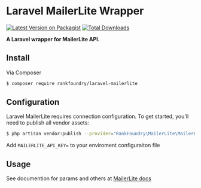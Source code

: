 # Laravel MailerLite Wrapper

[![Latest Version on Packagist](https://img.shields.io/packagist/v/rankfoundry/laravel-mailerlite.svg?style=flat-square)](https://packagist.org/packages/rankfoundry/laravel-mailerlite)
[![Total Downloads](https://img.shields.io/packagist/dt/rankfoundry/laravel-mailerlite.svg?style=flat-square)](https://packagist.org/packages/rankfoundry/laravel-mailerlite)


**A Laravel wrapper for MailerLite API.**

## Install

Via Composer

``` bash
$ composer require rankfoundry/laravel-mailerlite
```


## Configuration

Laravel MailerLite requires connection configuration. To get started, you'll need to publish all vendor assets:

```bash
$ php artisan vendor:publish --provider="RankFoundry\MailerLite\MailerLiteProvider"
```

Add `MAILERLITE_API_KEY=` to your enviroment configuraiton file


## Usage
See documention for params and others at [MailerLite docs](https://developers.mailerlite.com/docs)

